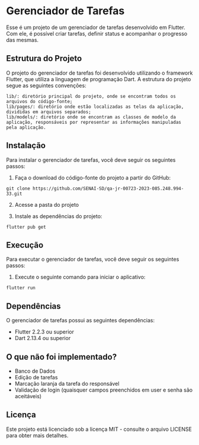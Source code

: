 # Gerenciador de Tarefas

Esse é um projeto de um gerenciador de tarefas desenvolvido em Flutter. Com ele, é possível criar tarefas, definir status e acompanhar o progresso das mesmas.

## Estrutura do Projeto
O projeto do gerenciador de tarefas foi desenvolvido utilizando o framework Flutter, que utiliza a linguagem de programação Dart. A estrutura do projeto segue as seguintes convenções:

```
lib/: diretório principal do projeto, onde se encontram todos os arquivos do código-fonte;
lib/pages/: diretório onde estão localizadas as telas da aplicação, divididas em arquivos separados;
lib/models/: diretório onde se encontram as classes de modelo da aplicação, responsáveis por representar as informações manipuladas pela aplicação.
```

## Instalação

Para instalar o gerenciador de tarefas, você deve seguir os seguintes passos:

1. Faça o download do código-fonte do projeto a partir do GitHub:

```
git clone https://github.com/SENAI-SD/qa-jr-00723-2023-085.248.994-33.git
```

2. Acesse a pasta do projeto

3. Instale as dependências do projeto:

```
flutter pub get
```

## Execução

Para executar o gerenciador de tarefas, você deve seguir os seguintes passos:

1. Execute o seguinte comando para iniciar o aplicativo:
```
flutter run
```

## Dependências

O gerenciador de tarefas possui as seguintes dependências:

- Flutter 2.2.3 ou superior
- Dart 2.13.4 ou superior

## O que não foi implementado?

- Banco de Dados 
- Edição de tarefas
- Marcação laranja da tarefa do responsável 
- Validação de login (quaisquer campos preenchidos em user e senha são aceitáveis)

## Licença
Este projeto está licenciado sob a licença MIT - consulte o arquivo LICENSE para obter mais detalhes.
